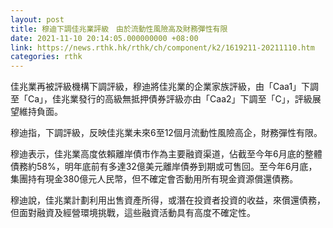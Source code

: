 ```yaml
---
layout: post
title: 穆迪下調佳兆業評級　由於流動性風險高及財務彈性有限
date: 2021-11-10 20:14:05.000000000 +08:00
link: https://news.rthk.hk/rthk/ch/component/k2/1619211-20211110.htm
categories: rthk
---
```


佳兆業再被評級機構下調評級，穆迪將佳兆業的企業家族評級，由「Caa1」下調至「Ca」，佳兆業發行的高級無抵押債券評級亦由「Caa2」下調至「C」，評級展望維持負面。

穆迪指，下調評級，反映佳兆業未來6至12個月流動性風險高企，財務彈性有限。

穆迪表示，佳兆業高度依賴離岸債市作為主要融資渠道，佔截至今年6月底的整體債務約58%，明年底前有多達32億美元離岸債券到期或可售回。至今年6月底，集團持有現金380億元人民幣，但不確定會否動用所有現金資源償還債務。

穆迪說，佳兆業計劃利用出售資產所得，或潛在投資者投資的收益，來償還債務，但面對融資及經營環境挑戰，這些融資活動具有高度不確定性。

